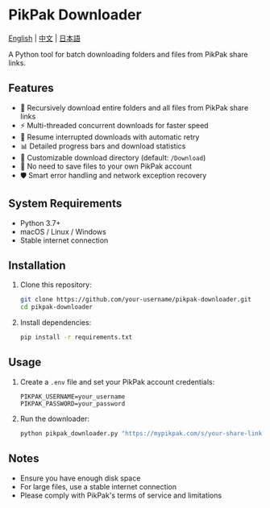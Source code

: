 # PikPak Downloader

[English](./README.md) | [中文](./README_CN.md) | [日本語](./README_JA.md)

A Python tool for batch downloading folders and files from PikPak share links.

## Features

- 🚀 Recursively download entire folders and all files from PikPak share links
- ⚡ Multi-threaded concurrent downloads for faster speed
- 🔄 Resume interrupted downloads with automatic retry
- 📊 Detailed progress bars and download statistics
- 📁 Customizable download directory (default: `/Download`)
- 🔐 No need to save files to your own PikPak account
- 🛡️ Smart error handling and network exception recovery

## System Requirements

- Python 3.7+
- macOS / Linux / Windows
- Stable internet connection

## Installation

1. Clone this repository:
   ```bash
   git clone https://github.com/your-username/pikpak-downloader.git
   cd pikpak-downloader
   ```
2. Install dependencies:
   ```bash
   pip install -r requirements.txt
   ```

## Usage

1. Create a `.env` file and set your PikPak account credentials:
   ```env
   PIKPAK_USERNAME=your_username
   PIKPAK_PASSWORD=your_password
   ```
2. Run the downloader:
   ```bash
   python pikpak_downloader.py "https://mypikpak.com/s/your-share-link"
   ```

## Notes

- Ensure you have enough disk space
- For large files, use a stable internet connection
- Please comply with PikPak's terms of service and limitations